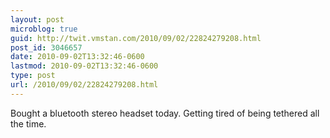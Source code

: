 ```yaml
---
layout: post
microblog: true
guid: http://twit.vmstan.com/2010/09/02/22824279208.html
post_id: 3046657
date: 2010-09-02T13:32:46-0600
lastmod: 2010-09-02T13:32:46-0600
type: post
url: /2010/09/02/22824279208.html
---
```

Bought a bluetooth stereo headset today. Getting tired of being tethered all the time.
